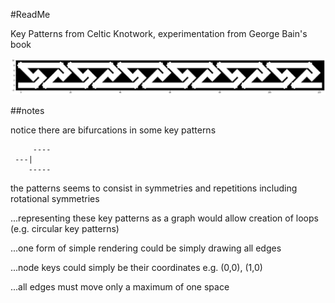 #ReadMe

Key Patterns from Celtic Knotwork, experimentation from George Bain's book

![Key Pattern](https://raw.githubusercontent.com/ariejdl/key-patterns/master/pat1.png "Key Pattern")

##notes

notice there are bifurcations in some key patterns

```
     ----
 ---|
    -----
```

the patterns seems to consist in
symmetries and repetitions
including rotational symmetries

...representing these key patterns as a graph
would allow creation of loops (e.g. circular key patterns)

...one form of simple rendering could be simply drawing all edges

...node keys could simply be their coordinates
e.g. (0,0), (1,0)

...all edges must move only a maximum of one space
